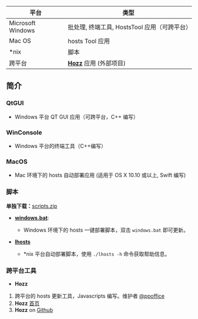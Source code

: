 平台 | 类型
--------|---------
Microsoft Windows | 批处理, 终端工具, HostsTool 应用（可跨平台）
Mac OS | hosts Tool 应用
*nix | 脚本
跨平台 | [**Hozz**](http://ppoffice.github.io/Hozz) 应用 (外部项目)

## 简介
### QtGUI
- Windows 平台 QT GUI 应用（可跨平台，C++ 编写）

### WinConsole
- Windows 平台的终端工具（C++编写）

### MacOS
- Mac 环境下的 hosts 自动部署应用 (适用于 OS X 10.10 或以上, Swift 编写)

### 脚本
**单独下载：**[scripts.zip](https://github.com/racaljk/hosts/releases/download/scripts-1.0/scripts.zip)

- [**windows.bat**](http://keving.pythonanywhere.com/hosts_scripts/windows.bat):
  - Windows 环境下的 hosts 一键部署脚本，双击 `windows.bat` 即可更新。

- [**lhosts**](http://keving.pythonanywhere.com/hosts_scripts/lhosts)
  - *nix 平台自动部署脚本，使用 `./lhosts -h` 命令获取帮助信息。

### 跨平台工具
- **Hozz**
1. 跨平台的 hosts 更新工具，Javascripts 编写。维护者 [@ppoffice](https://github.com/ppoffice)
2. **Hozz** [首页](http://ppoffice.github.io/Hozz)
3. **Hozz** on [Github](https://github.com/ppoffice/Hozz)
